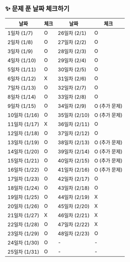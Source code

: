  ## ✨ 문제 푼 날짜 체크하기
| 날짜 | 체크 | 날짜 | 체크 |
| --- | --- | --- | --- |
| 1일차 (1/7) | O | 26일차 (2/1) | O |
| 2일차 (1/8) | O | 27일차 (2/2) | O |
| 3일차 (1/9) | O | 28일차 (2/3) | O |
| 4일차 (1/10) | O | 29일차 (2/4) | O |
| 5일차 (1/11) | O | 30일차 (2/5) | O |
| 6일차 (1/12) | X | 31일차 (2/6) | O |
| 7일차 (1/13) | O | 32일차 (2/7) | O |
| 8일차 (1/14) | O | 33일차 (2/8) | O |
| 9일차 (1/15) | O | 34일차 (2/9) | O (추가 문제) |
| 10일차 (1/16) | O | 35일차 (2/10) | O (추가 문제) |
| 11일차 (1/17) | X | 36일차 (2/11) | O |
| 12일차 (1/18) | O | 37일차 (2/12) | O |
| 13일차 (1/19) | O | 38일차 (2/13) | O (추가 문제) |
| 14일차 (1/20) | O | 39일차 (2/14) | O (추가 문제) |
| 15일차 (1/21) | O | 40일차 (2/15) | O (추가 문제) |
| 16일차 (1/22) | O | 41일차 (2/16) | O (추가 문제) |
| 17일차 (1/23) | O | 42일차 (2/17) | O |
| 18일차 (1/24) | O | 43일차 (2/18) | O |
| 19일차 (1/25) | O | 44일차 (2/19) | X |
| 20일차 (1/26) | O | 45일차 (2/20) | X |
| 21일차 (1/27) | X | 46일차 (2/21) | X |
| 22일차 (1/28) | O | 47일차 (2/22) | X |
| 23일차 (1/29) | O | 48일차 (2/23) | O |
| 24일차 (1/30) | O | - | - |
| 25일차 (1/31) | O | - | - |